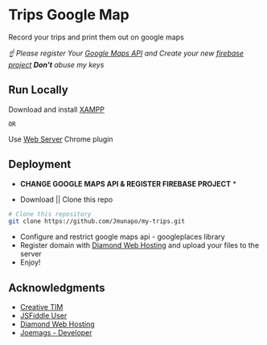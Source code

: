 # Trips Google Map

Record your trips and print them out on google maps

*☝ Please register Your [Google Maps API](https://developers.google.com/maps/documentation/javascript/get-api-key) and Create your new [firebase project](https://console.firebase.google.com/) **Don't** abuse my keys*

## Run Locally
Download and install [XAMPP](https://www.apachefriends.org/)

`OR`

Use [Web Server](https://chrome.google.com/webstore/detail/web-server-for-chrome/ofhbbkphhbklhfoeikjpcbhemlocgigb) Chrome plugin

## Deployment

* **CHANGE GOOGLE MAPS API & REGISTER FIREBASE PROJECT** *

* Download || Clone this repo 
```bash
# Clone this repository
git clone https://github.com/Jmunapo/my-trips.git
```

* Configure and restrict google maps api - googleplaces library
* Register domain with [Diamond Web Hosting](https://diamond.co.zw) and upload your files to the server
* Enjoy!

## Acknowledgments

* [Creative TIM](http://www.creative-tim.com/)
* [JSFiddle User](https://jsfiddle.net/medmunds/sd10up9t/)
* [Diamond Web Hosting](https://diamond.co.zw)
* [Joemags - Developer](https://joemags.co.zw)

